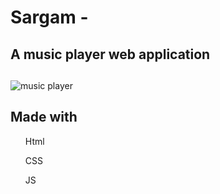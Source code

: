 # Sargam - 
## A music player web application
## 
![music player](https://user-images.githubusercontent.com/80638381/197236813-729b903c-d7a5-45b7-8dda-9bf345363ebf.png)

## Made with
<ul>Html</ul>
<ul>CSS</ul>
<ul>JS</ul>
